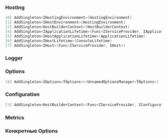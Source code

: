 ### Hosting
```csharp
[0] AddSingleton<IHostingEnvironment>(HostingEnvironment)
[1] AddSingleton<IHostEnvironment>(HostingEnvironment)
[2] AddSingleton<HostBuilderContext>(HostBuilderContext)
[4] AddSingleton<IApplicationLifetime>(Func<IServiceProvider, IApplicationLifetime>)
[5] AddSingleton<IHostApplicationLifetime>(ApplicationLifetime)
[6] AddSingleton<IHostLifetime>(ConsoleLifetime)
[7] AddSingleton<IHost>(Func<IServiceProvider, IHost>)
```


### Logger

### Options
```csharp
[8] AddSingleton<IOptions<TOptions>>(UnnamedOptionsManager<TOptions>)
```

### Configuration
```csharp
[3] AddSingleton<HostBuilderContext>(Func<IServiceProvider, IConfiguration>)
```

### Metrics

### Конкретные Options

